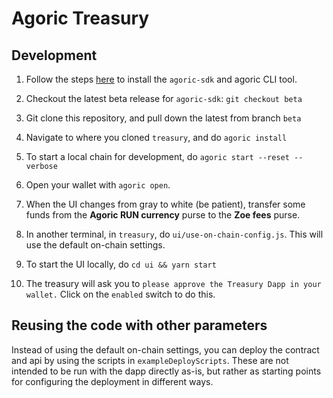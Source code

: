 # Agoric Treasury

## Development

1. Follow the steps [here](https://agoric.com/documentation/getting-started/before-using-agoric.html) to install the `agoric-sdk` and agoric CLI tool.
2. Checkout the latest beta release for `agoric-sdk`: `git checkout beta`
3. Git clone this repository, and pull down the latest from branch
   `beta`
3. Navigate to where you cloned `treasury`, and do `agoric install`
4. To start a local chain for development, do `agoric start --reset --verbose`

5. Open your wallet with `agoric open`.
6. When the UI changes from gray to white (be patient), transfer some
   funds from the **Agoric RUN currency** purse to the **Zoe fees**
   purse.

7. In another terminal, in `treasury`, do
   `ui/use-on-chain-config.js`. This will use the default on-chain settings.
8. To start the UI locally, do `cd ui && yarn start`
9. The treasury will ask you to `please approve the Treasury Dapp in
   your wallet.` Click on the `enabled` switch to do this.

## Reusing the code with other parameters

Instead of using the default on-chain settings, you can deploy the
contract and api by using the scripts in `exampleDeployScripts`. These are
not intended to be run with the dapp directly as-is, but rather as
starting points for configuring the deployment in different ways.
